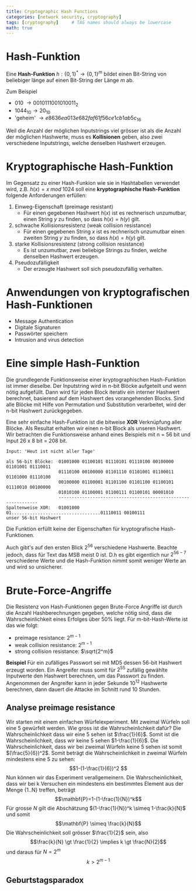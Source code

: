 ```yaml
---
title: Cryptographic Hash Functions
categories: [network security, cryptography]
tags: [cryptography]     # TAG names should always be lowercase
math: true
---
```


# Hash-Funktion
Eine **Hash-Funktion** $h:\lbrace0,1\rbrace^* \rightarrow \lbrace0,1\rbrace^m$ bildet einen Bit-String von beliebiger länge auf einen Bit-String der Länge $m$ ab. 

Zum Beispiel
*  010 $\rightarrow 0010111001010011_2$
*  $1044_{10} \rightarrow 20_{10}$
*  'geheim' $\rightarrow e8636ea013e682faf61f56ce1cb1ab5c_{16}$

Weil die Anzahl der möglichen Inputstrings viel grösser ist als die Anzahl der möglichen Hashwerte, muss es **Kollisionen** geben, also zwei verschiedene Inputstrings, welche denselben Hashwert erzeugen.   

# Kryptographische Hash-Funktion
Im Gegensatz zu einer Hash-Funkion wie sie in Hashtabellen verwendet wird, z.B. $h(x) = x \; mod\; 1024$ soll eine **kryptographische Hash-Funktion** folgende Anforderungen erfüllen:

1. Einweg-Eigenschaft (preimage resistant)
   - Für einen gegebenen Hashwert $h(x)$ ist es rechnerisch unzumutbar, einen String $y$ zu finden, so dass $h(x)=h(y)$ gilt.
2. schwache Kollisionsresistenz (weak collision resistance)
   - Für einen gegebenen String $x$ ist es rechnerisch unzumutbar einen zweiten String $y$ zu finden, so dass $h(x)=h(y)$ gilt.
3. starke Kollisionsresistenz (strong collision resistance)
   - Es ist unzumutbar, zwei beliebige Strings zu finden, welche denselben Hashwert erzeugen.
4. Pseudozufälligkeit
   - Der erzeugte Hashwert soll sich pseudozufällig verhalten.


# Anwendungen von kryptografischen Hash-Funktionen

* Message Authentication
* Digitale Signaturen
* Passwörter speichern
* Intrusion and virus detection


# Eine simple Hash-Funktion
Die grundlegende Funktionsweise einer kryptographischen Hash-Funktion ist immer dieselbe. Der Inputstring wird in n-bit Blöcke 
aufgeteilt und wenn nötig aufgefüllt. Dann wird für jeden Block iterativ ein interner Hashwert berechnet, basierend auf dem Hashwert des 
vorangehenden Blocks. Sind alle Blöcke mit Hilfe von Permutation und Substitution verarbeitet, wird der n-bit Hashwert zurückgegeben. 

Eine sehr einfache Hash-Funktion ist die bitweise **XOR** Verknüpfung aller Blöcke. Als Resultat erhalten wir einen n-bit Block als 
unseren Hashwert. Wir betrachten die Funktionsweise anhand eines Beispiels mit n = 56 bit und Input 26 x 8 bit = 208 bit.

```
Input: 'Heut ist nicht aller Tage'

als 56-bit Blöcke:  01001000 01100101 01110101 01110100 00100000 01101001 01110011 
                    01110100 00100000 01101110 01101001 01100011 01101000 01110100 
                    00100000 01100001 01101100 01101100 01100101 01110010 00100000 
                    01010100 01100001 01100111 01100101 00001010 
                    --------------------------------------------------------------
Spaltenweise XOR:   01001000 01..................................01110011 00100111
unser 56-bit Hashwert
```
Die Funktion erfüllt keine der Eigenschaften für kryptografische Hash-Funktionen. 

Auch gibt's auf den ersten Blick 
$2^{56}$ verschiedene Hashwerte. Beachte jedoch, dass für Text das MSB meist $0$ ist. D.h es gibt eigentlich nur $2^{56-7}$
verschiedene Werte und die Hash-Funktion nimmt somit weniger Werte an und wird so unsicherer. 


# Brute-Force-Angriffe
Die Resistenz von Hash-Funktionen gegen Brute-Force Angriffe ist durch die Anzahl Hashberechnungen gegeben, welche nötig sind, 
dass die Wahrscheinlichkeit eines Erfolges über 50% liegt. Für m-bit-Hash-Werte ist das wie folgt:
  - preimage resistance: $2^{m-1}$
  - weak collision resistance: $2^{m-1}$
  - strong collision resistance: $\sqrt{2^m}$

**Beispiel** Für ein zufälliges Passwort sei mit MD5 dessen 56-bit Hashwert erzeugt worden. Ein Angreifer muss somit für $2^{55}$ zufällig
gewählte Inputwerte den Hashwert berechnen, um das Passwort zu finden. Angenommen der Angreifer kann in jeder Sekunde $10^{12}$ Hashwerte
berechnen, dann dauert die Attacke im Schnitt rund 10 Stunden.

## Analyse preimage resistance
Wir starten mit einem einfachen Würfelexperiment. Mit zweimal Würfeln soll eine 5 gewürfelt werden. Wie gross ist die Wahrscheinlichkeit dafür?
Die Wahrscheinlichkeit dass wir eine 5 sehen ist $\frac{1}{6}$. Somit ist die Wahrscheinlichkeit, dass wir keine 5 sehen $1-\frac{1}{6}$. 
Die Wahrscheinlichkeit, dass wir bei zweimal Würfeln keine 5 sehen ist somit $(\frac{5}{6})^2$. Somit beträgt die Wahrscheinlichkeit in zweimal Würfeln 
mindestens eine 5 zu sehen:
$$1-(1-\frac{1}{6})^2 $$
Nun können wir das Experiment verallgemeinern. Die Wahrscheinlichkeit, dass wir bei k Versuchen ein mindestens ein bestimmtes Element aus der Menge 
{1..N} treffen, beträgt
$$\mathbf{P}=1-(1-\frac{1}{N})^k$$
Für grosse $N$ gilt die Abschätzung $(1-\frac{1}{N})^k \simeq 1-\frac{k}{N}$ und somit
$$\mathbf{P} \simeq \frac{k}{N}$$
Die Wahrscheinlichkeit soll grösser $\frac{1}{2}$ sein, also
$$\frac{k}{N} \gt \frac{1}{2} \implies k \gt \frac{N}{2}$$
und daraus für $N=2^m$
$$k\gt 2^{m-1}$$


## Geburtstagsparadox




